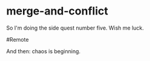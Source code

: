 # merge-and-conflict

So I'm doing the side quest number five. 
Wish me luck. 

#Remote

And then: chaos is beginning.
